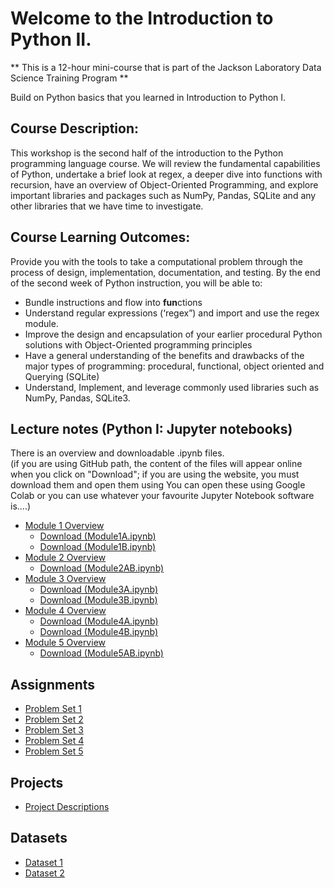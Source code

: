 # Welcome to the Introduction to Python II.

** This is a 12-hour mini-course that is part of the Jackson Laboratory Data Science Training Program **

Build on Python basics that you learned in Introduction to Python I. 
   
## Course Description: 
This workshop is the second half of the introduction to the Python programming 
language course. We will review the fundamental capabilities of Python, undertake
a brief look at regex,  a deeper dive into functions with recursion, have an
overview of Object-Oriented Programming, and explore important libraries and
packages such as NumPy, Pandas, SQLite and any other libraries that we have time
to investigate.     

## Course Learning Outcomes: 
Provide you with the tools to take a computational problem through the process of design, implementation, documentation, and testing. By the end of the second week of Python instruction, you will be able to:
- Bundle instructions and flow into **fun**ctions
- Understand regular expressions (‘regex”) and import and use the regex module. 
- Improve the design and encapsulation of your earlier procedural Python solutions with Object-Oriented programming principles
- Have a general understanding of the benefits and drawbacks of the major types of programming: procedural, functional, object oriented and Querying (SQLite)
- Understand, Implement, and leverage commonly used libraries such as NumPy, Pandas, SQLite3.

## Lecture notes (Python I: Jupyter notebooks)
There is an overview and downloadable .ipynb files.  
(if you are using GitHub path, the content of the files will appear online when you click on "Download"; if you are using the website, you must download them and open them using You can open these using Google Colab or you can use whatever your favourite Jupyter Notebook software is....)
- [Module 1 Overview](course_content_jupyter_notebooks/Module_1.md)
  - <a href = "course_content_jupyter_notebooks/Module1A.ipynb" download>Download (Module1A.ipynb)<a>
  - <a href = "course_content_jupyter_notebooks/Module1B.ipynb" download>Download (Module1B.ipynb)<a>
- [Module 2 Overview](course_content_jupyter_notebooks/Module_2.md)
  - <a href = "course_content_jupyter_notebooks/Module2AB_2025NEW.ipynb" download>Download (Module2AB.ipynb)<a>
- [Module 3 Overview](course_content_jupyter_notebooks/Module_3.md)
  - <a href = "course_content_jupyter_notebooks/Module3A_2025NEW.ipynb" download>Download (Module3A.ipynb)<a>
  - <a href = "course_content_jupyter_notebooks/Module3B_2025NEW.ipynb" download>Download (Module3B.ipynb)<a>
- [Module 4 Overview](course_content_jupyter_notebooks/Module_4.md)
  - <a href = "course_content_jupyter_notebooks/Module4A_2025NEW.ipynb" download>Download (Module4A.ipynb)<a>
  - <a href = "course_content_jupyter_notebooks/Module4B_2025NEW.ipynb" download>Download (Module4B.ipynb)<a>
- [Module 5 Overview](course_content_jupyter_notebooks/Module_5.md)
  - <a href = "course_content_jupyter_notebooks/Module5AB_2025NEW.ipynb" download>Download (Module5AB.ipynb)<a>
  
## Assignments
- [Problem Set 1](assignments/problem_set1.md)
- [Problem Set 2](assignments/problem_set2.md)
- [Problem Set 3](assignments/problem_set3.md)
- [Problem Set 4](assignments/problem_set4.md)
- [Problem Set 5](assignments/problem_set5.md)

## Projects
- [Project Descriptions](projects/descriptions.md)

## Datasets
- [Dataset 1](datasets/dataset1.csv)
- [Dataset 2](datasets/dataset2.csv)

